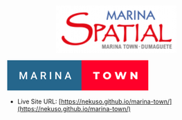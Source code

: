 <p align="center" display="flex">
    <img height="auto" width="auto" src="/src/img/MarinaLogo.png"/>
</p>

<p align="left">
    <img height="auto" width="auto" src="/src/img/Badge.svg"/>
</p>

- Live Site URL: [https://nekuso.github.io/marina-town/](https://nekuso.github.io/marina-town/)

